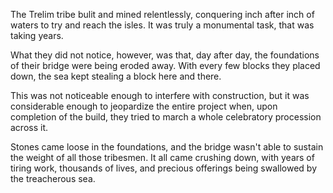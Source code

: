 The Trelim tribe bulit and mined relentlessly, conquering inch after inch of waters to try and reach the isles. It was truly a monumental task, that was taking years.

What they did not notice, however, was that, day after day, the foundations of their bridge were being eroded away. With every few blocks they placed down, the sea kept stealing a block here and there. 

This was not noticeable enough to interfere with construction, but it was considerable enough to jeopardize the entire project when, upon completion of the build, they tried to march a whole celebratory procession across it.

Stones came loose in the foundations, and the bridge wasn't able to sustain the weight of all those tribesmen. It all came crushing down, with years of tiring work, thousands of lives, and precious offerings being swallowed by the treacherous sea.